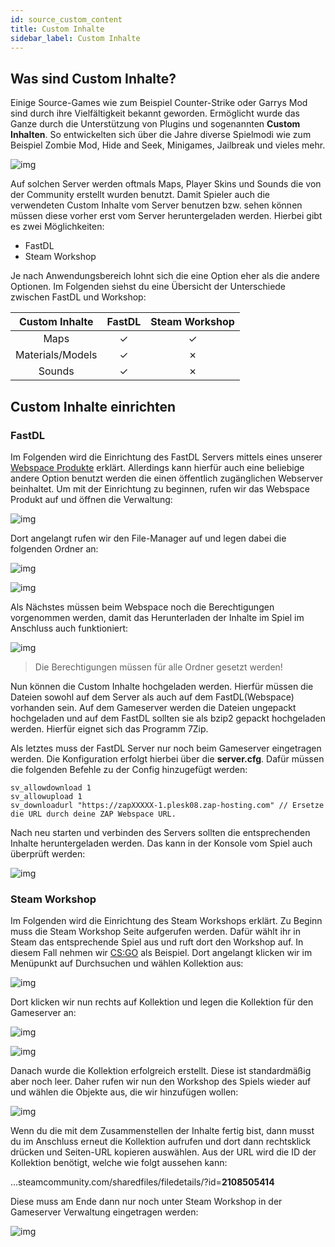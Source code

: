 ```yaml
---
id: source_custom_content
title: Custom Inhalte
sidebar_label: Custom Inhalte
---
```


## Was sind Custom Inhalte?

Einige Source-Games wie zum Beispiel Counter-Strike oder Garrys Mod sind durch ihre Vielfältigkeit bekannt geworden. Ermöglicht wurde das Ganze durch die Unterstützung von Plugins und sogenannten **Custom Inhalten**. So entwickelten sich über die Jahre diverse Spielmodi wie zum Beispiel Zombie Mod, Hide and Seek, Minigames, Jailbreak und vieles mehr. 

![img](https://screensaver01.zap-hosting.com/index.php/s/D4cfNkDdyyqH55R/preview)



Auf solchen Server werden oftmals Maps, Player Skins und Sounds die von der Community erstellt wurden benutzt. Damit Spieler auch die verwendeten Custom Inhalte vom Server benutzen bzw. sehen können müssen diese vorher erst vom Server heruntergeladen werden. Hierbei gibt es zwei Möglichkeiten:

- FastDL
- Steam Workshop

Je nach Anwendungsbereich lohnt sich die eine Option eher als die andere Optionen. Im Folgenden siehst du eine Übersicht der Unterschiede zwischen FastDL und Workshop:

|  Custom Inhalte  | FastDL | Steam Workshop |
| :--------------: | :----: | :------------: |
|       Maps       |   ✓    |       ✓        |
| Materials/Models |   ✓    |       ✗        |
|      Sounds      |   ✓    |       ✗        |



## Custom Inhalte einrichten



### FastDL

Im Folgenden wird die Einrichtung des FastDL Servers mittels eines unserer [Webspace Produkte](https://zap-hosting.com/de/shop/product/webspace/) erklärt. Allerdings kann hierfür auch eine beliebige andere Option benutzt werden die einen öffentlich zugänglichen Webserver beinhaltet. Um mit der Einrichtung zu beginnen, rufen wir das Webspace Produkt auf und öffnen die Verwaltung:

![img](https://screensaver01.zap-hosting.com/index.php/s/TaMGiFBS58WDJkt/preview)



Dort angelangt rufen wir den File-Manager auf und legen dabei die folgenden Ordner an:

![img](https://screensaver01.zap-hosting.com/index.php/s/ywx4gn9fSJoSQc2/preview)

![img](https://screensaver01.zap-hosting.com/index.php/s/jHk4grkTyaBSxrC/preview)



Als Nächstes müssen beim Webspace noch die Berechtigungen vorgenommen werden, damit das Herunterladen der Inhalte im Spiel im Anschluss auch funktioniert:

![img](https://screensaver01.zap-hosting.com/index.php/s/jd3Q7L8xLZr45P4/preview)

> Die Berechtigungen müssen für alle Ordner gesetzt werden!

Nun können die Custom Inhalte hochgeladen werden. Hierfür müssen die Dateien sowohl auf dem Server als auch auf dem FastDL(Webspace) vorhanden sein. Auf dem Gameserver werden die Dateien ungepackt hochgeladen und auf dem FastDL sollten sie als bzip2 gepackt hochgeladen werden. Hierfür eignet sich das Programm 7Zip.

Als letztes muss der FastDL Server nur noch beim Gameserver eingetragen werden. Die Konfiguration erfolgt hierbei über die **server.cfg**. Dafür müssen die folgenden Befehle zu der Config hinzugefügt werden:

```
sv_allowdownload 1
sv_allowupload 1
sv_downloadurl "https://zapXXXXX-1.plesk08.zap-hosting.com" // Ersetze die URL durch deine ZAP Webspace URL.
```

Nach neu starten und verbinden des Servers sollten die entsprechenden Inhalte heruntergeladen werden. Das kann in der Konsole vom Spiel auch überprüft werden:

![img](https://screensaver01.zap-hosting.com/index.php/s/m7rkTna8jbXdc2R/preview)



### Steam Workshop

Im Folgenden wird die Einrichtung des Steam Workshops erklärt. Zu Beginn muss die Steam Workshop Seite aufgerufen werden. Dafür wählt ihr in Steam das entsprechende Spiel aus und ruft dort den Workshop auf. In diesem Fall nehmen wir [CS:GO](https://steamcommunity.com/workshop/browse/?appid=730&browsesort=trend&section=collections) als Beispiel. Dort angelangt klicken wir im Menüpunkt auf Durchsuchen und wählen Kollektion aus:

![img](https://screensaver01.zap-hosting.com/index.php/s/e9MkLE3cE974Lmb/preview)



Dort klicken wir nun rechts auf Kollektion und legen die Kollektion für den Gameserver an:

![img](https://screensaver01.zap-hosting.com/index.php/s/cxbwBtwbjEtpNMC/preview)

![img](https://screensaver01.zap-hosting.com/index.php/s/k7kWNYNdwirp2Nq/preview)

Danach wurde die Kollektion erfolgreich erstellt. Diese ist standardmäßig aber noch leer. Daher rufen wir nun den Workshop des Spiels wieder auf und wählen die Objekte aus, die wir hinzufügen wollen:

![img](https://screensaver01.zap-hosting.com/index.php/s/4y7D2wtHQgH9tRb/preview)


Wenn du die mit dem Zusammenstellen der Inhalte fertig bist, dann musst du im Anschluss erneut die Kollektion aufrufen und dort dann rechtsklick drücken und Seiten-URL kopieren auswählen. Aus der URL wird die ID der Kollektion benötigt, welche wie folgt aussehen kann:

...steamcommunity.com/sharedfiles/filedetails/?id=**2108505414**

Diese muss am Ende dann nur noch unter Steam Workshop in der Gameserver Verwaltung eingetragen werden:

![img](https://screensaver01.zap-hosting.com/index.php/s/XXEwq6yoANAx5gJ/preview)
